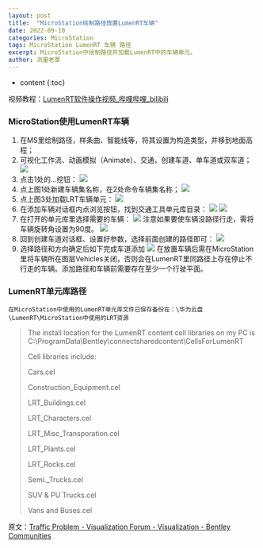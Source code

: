 ```yaml
---
layout: post
title:  "MicroStation绘制路径放置LumenRT车辆"
date: 2022-09-10
categories: MicroStation
tags: MicroStation LumenRT 车辆 路径
excerpt: MicroStation中绘制路径并加载LumenRT中的车辆单元。
author: 测量老覃
---
```

* content
{:toc}

视频教程：[LumenRT软件操作视频_哔哩哔哩_bilibili](https://www.bilibili.com/video/BV1J441177x2?p=16)

### MicroStation使用LumenRT车辆

1. 在MS里绘制路径，样条曲、智能线等，将其设置为构造类型，并移到地面高程；
2. 可视化工作流、动画模拟（Animate）、交通，创建车道、单车道或双车道；
![](/img/2022/2022-09-10-08-57-41.png)
3. 点击1处的…挖钮：
![](/img/2022/2022-09-10-08-57-53.png)
4. 点上图1处新建车辆集名称，在2处命令车辆集名称；
![](/img/2022/2022-09-10-08-58-02.png)
5. 点上图3处加载LRT车辆单元：
![](/img/2022/2022-09-10-08-58-12.png)
6. 在添加车辆对话框内点浏览按钮，找到交通工具单元库目录：
![](/img/2022/2022-09-10-08-58-25.png)
![](/img/2022/2022-09-10-08-58-33.png)
7. 在打开的单元库里选择需要的车辆：
![](/img/2022/2022-09-10-08-58-41.png)
注意如果要使车辆没路径行走，需将车辆旋转角设置为90度。
![](/img/2022/2022-09-10-08-58-51.png)
8. 回到创建车道对话框、设置好参数，选择前面创建的路径即可：
![](/img/2022/2022-09-10-08-58-59.png)
9. 选择路径和方向确定后如下完成车道添加
![](/img/2022/2022-09-10-08-59-06.png)
在放置车辆后需在MicroStation里将车辆所在图层Vehicles关闭，否则会在LumenRT里同路径上存在停止不行走的车辆。添加路径和车辆前需要存在至少一个行驶平面。

### LumenRT单元库路径

    在MicroStation中使用的LumenRT单元库文件已保存备份在：\华为云盘\LumenRT\MicroStation中使用的LRT资源

> The install location for the LumenRT content cell libraries on my PC is 
> C:\ProgramData\Bentley\connectsharedcontent\CellsForLumenRT 
> 
> Cell libraries include:
> 
> Cars.cel
> 
> Construction_Equipment.cel
> 
> LRT_Buildings.cel
> 
> LRT_Characters.cel
> 
> LRT_Misc_Transporation.cel
> 
> LRT_Plants.cel
> 
> LRT_Rocks.cel
> 
> Semi._Trucks.cel
> 
> SUV & PU Trucks.cel
> 
> Vans and Buses.cel

原文：[Traffic Problem - Visualization Forum - Visualization - Bentley Communities](https://communities.bentley.com/products/microstation/microstation_visualization/f/visualization-forum-1977638070/181122/traffic-problem/538538)